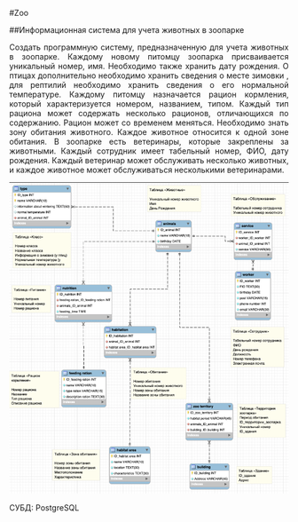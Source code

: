 #Zoo

##Информационная система для учета животных в зоопарке

<p style='text-align: justify;'>Создать программную систему, предназначенную для учета животных в зоопарке.
Каждому новому питомцу зоопарка присваивается уникальный номер, имя.
Необходимо также хранить дату рождения. О птицах дополнительно необходимо
хранить сведения о месте зимовки , для рептилий необходимо хранить сведения о его нормальной
температуре. Каждому питомцу назначается рацион кормления,
который характеризуется номером, названием, типом. Каждый тип рациона может содержать несколько рационов, отличающихся по
содержанию. Рацион может со временем меняться. Необходимо знать зону обитания
животного. Каждое животное относится к одной зоне обитания. В зоопарке есть ветеринары, которые закреплены за животными. Каждый
сотрудник имеет табельный номер, ФИО, дату рождения. Каждый ветеринар может
обслуживать несколько животных, и каждое животное может обслуживаться несколькими
ветеринарами. </p>

![](zoo.png)

СУБД: PostgreSQL